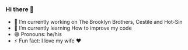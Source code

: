 ### Hi there 👋

- 🔭 I’m currently working on The Brooklyn Brothers, Cestile and Hot-Sin
- 🌱 I’m currently learning How to improve my code
- 😄 Pronouns: he/his
- ⚡ Fun fact: I love my wife ❤